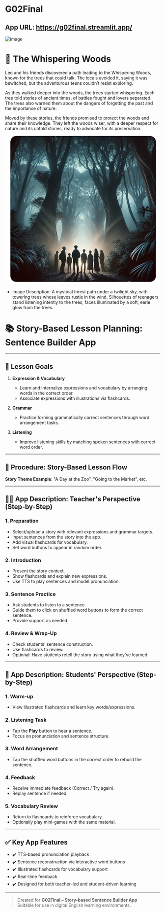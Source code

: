 # G02Final
## App URL: https://g02final.streamlit.app/
![image](https://github.com/user-attachments/assets/3a4f3c17-aa5b-427a-a505-e6a1abfa493d)


# 🌳 The Whispering Woods
Leo and his friends discovered a path leading to the Whispering Woods, known for the trees that could talk. The locals avoided it, saying it was bewitched, but the adventurous teens couldn’t resist exploring.

As they walked deeper into the woods, the trees started whispering. Each tree told stories of ancient times, of battles fought and lovers separated. The trees also warned them about the dangers of forgetting the past and the importance of nature.

Moved by these stories, the friends promised to protect the woods and share their knowledge. They left the woods wiser, with a deeper respect for nature and its untold stories, ready to advocate for its preservation.
![This is an image](https://github.com/MK316/Digital-Literacy-Class/blob/main/materials/story02.png?raw=true)
- Image Description: A mystical forest path under a twilight sky, with towering trees whose leaves rustle in the wind. Silhouettes of teenagers stand listening intently to the trees, faces illuminated by a soft, eerie glow from the trees.

# 📚 Story-Based Lesson Planning: Sentence Builder App

---

## 🧠 Lesson Goals

1. **Expression & Vocabulary**  
   - Learn and internalize expressions and vocabulary by arranging words in the correct order.  
   - Associate expressions with illustrations via flashcards.

2. **Grammar**  
   - Practice forming grammatically correct sentences through word arrangement tasks.

3. **Listening**  
   - Improve listening skills by matching spoken sentences with correct word order.

---

## 🧩 Procedure: Story-Based Lesson Flow

**Story Theme Example**: "A Day at the Zoo", "Going to the Market", etc.

---

## 👩‍🏫 App Description: Teacher's Perspective (Step-by-Step)

### 1. Preparation
- Select/upload a story with relevant expressions and grammar targets.
- Input sentences from the story into the app.
- Add visual flashcards for vocabulary.
- Set word buttons to appear in random order.

### 2. Introduction
- Present the story context.
- Show flashcards and explain new expressions.
- Use TTS to play sentences and model pronunciation.

### 3. Sentence Practice
- Ask students to listen to a sentence.
- Guide them to click on shuffled word buttons to form the correct sentence.
- Provide support as needed.

### 4. Review & Wrap-Up
- Check students’ sentence construction.
- Use flashcards to review.
- Optional: Have students retell the story using what they've learned.

---

## 🧒 App Description: Students' Perspective (Step-by-Step)

### 1. Warm-up
- View illustrated flashcards and learn key words/expressions.

### 2. Listening Task
- Tap the **Play** button to hear a sentence.
- Focus on pronunciation and sentence structure.

### 3. Word Arrangement
- Tap the shuffled word buttons in the correct order to rebuild the sentence.

### 4. Feedback
- Receive immediate feedback (Correct / Try again).
- Replay sentence if needed.

### 5. Vocabulary Review
- Return to flashcards to reinforce vocabulary.
- Optionally play mini-games with the same material.

---

## ✅ Key App Features

- ✔️ TTS-based pronunciation playback  
- ✔️ Sentence reconstruction via interactive word buttons  
- ✔️ Illustrated flashcards for vocabulary support  
- ✔️ Real-time feedback  
- ✔️ Designed for both teacher-led and student-driven learning

---

> Created for **G02Final – Story-based Sentence Builder App**  
> Suitable for use in digital English learning environments.
